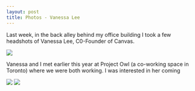 ```yaml
---
layout: post
title: Photos - Vanessa Lee
---
```


Last week, in the back alley behind my office building I took a few headshots of Vanessa Lee, C0-Founder of Canvas.

<img src="../images/blog-images/2014-9/P9092452.jpg"> 

Vanessa and I met earlier this year at Project Owl (a co-working space in Toronto) where we were both working. I was interested in her coming

<img src="../images/blog-images/2014-9/P9092466.jpg"> 



<img src="../images/blog-images/2014-9/P9092489.jpg"> 